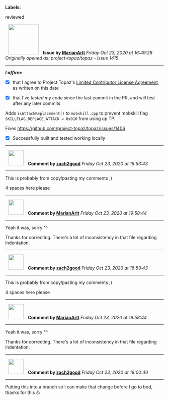 **Labels:**

reviewed



<a href="https://github.com/MarianArlt"><img src="https://avatars3.githubusercontent.com/u/1492317?v=4" width="96" height="96" hspace="10"></img></a> **Issue by [MarianArlt](https://github.com/MarianArlt)**
_Friday Oct 23, 2020 at 16:49:28_
_Originally opened as: project-topaz/topaz - Issue 1415_

----

<!-- place 'x' mark between square [] brackets to affirm: -->
**_I affirm:_**
- [x] that I agree to Project Topaz's [Limited Contributor License Agreement](http://project-topaz.com/blob/release/CONTRIBUTOR_AGREEMENT.md), as written on this date
- [x] that I've _tested my code_ since the last commit in the PR, and will test after any later commits

Adds `isAttackReplacement()` to `mobskill.cpp` to prevent mobskill flag `SKILLFLAG_REPLACE_ATTACK = 0x010` from using up TP.

Fixes https://github.com/project-topaz/topaz/issues/1406
- [x] Successfully built and tested working locally


----
<a href="https://github.com/zach2good"><img src="https://avatars3.githubusercontent.com/u/1389729?v=4" width="48" height="48" hspace="10"></img></a> **Comment by [zach2good](https://github.com/zach2good)**
_Friday Oct 23, 2020 at 16:53:43_

----

This is probably from copy/pasting my comments ;)
4 spaces here please


----
<a href="https://github.com/MarianArlt"><img src="https://avatars3.githubusercontent.com/u/1492317?v=4" width="48" height="48" hspace="10"></img></a> **Comment by [MarianArlt](https://github.com/MarianArlt)**
_Friday Oct 23, 2020 at 19:58:44_

----

Yeah it was, sorry ^^
Thanks for correcting. There's a lot of inconsistency in that file regarding indentation.


----
<a href="https://github.com/zach2good"><img src="https://avatars3.githubusercontent.com/u/1389729?v=4" width="48" height="48" hspace="10"></img></a> **Comment by [zach2good](https://github.com/zach2good)**
_Friday Oct 23, 2020 at 16:53:43_

----

This is probably from copy/pasting my comments ;)
4 spaces here please


----
<a href="https://github.com/MarianArlt"><img src="https://avatars3.githubusercontent.com/u/1492317?v=4" width="48" height="48" hspace="10"></img></a> **Comment by [MarianArlt](https://github.com/MarianArlt)**
_Friday Oct 23, 2020 at 19:58:44_

----

Yeah it was, sorry ^^
Thanks for correcting. There's a lot of inconsistency in that file regarding indentation.


----
<a href="https://github.com/zach2good"><img src="https://avatars3.githubusercontent.com/u/1389729?v=4" width="48" height="48" hspace="10"></img></a> **Comment by [zach2good](https://github.com/zach2good)**
_Friday Oct 23, 2020 at 19:00:40_

----

Putting this into a branch so I can make that change before I go to bed, thanks for this 👍 
